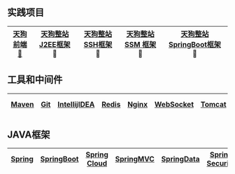 实践项目
--- 
[天狗前端 🐶](https://github.com/stevenli91748/JAVA-Architecture/blob/master/project/TDog%20FrontEnd/README)| [天狗整站 J2EE框架](https://github.com/stevenli91748/JAVA-Architecture/blob/master/project/TDog%20J2EE%20Project/README) 🐶 |[天狗整站 SSH框架](https://github.com/stevenli91748/JAVA-Architecture/blob/master/project/TDog%20SSH%20Project/README) 🐶| [天狗整站 SSM 框架](https://github.com/stevenli91748/JAVA-Architecture/blob/master/project/TDog%20SSM%20Project/README)🐶 | [天狗整站 SpringBoot框架](https://github.com/stevenli91748/JAVA-Architecture/blob/master/project/TDog%20SpringBoot%20Project/README) 🐶|
------------ | -------------|----------- |---------- | -----------------|


工具和中间件  
---  
[Maven](https://github.com/stevenli91748/JAVA-Architecture/blob/master/Tools%20and%20Middleware/Maven/README)|[Git](https://github.com/stevenli91748/JAVA-Architecture/blob/master/Tools%20and%20Middleware/Git/README)|[IntellijIDEA](https://github.com/stevenli91748/JAVA-Architecture/blob/master/Tools%20and%20Middleware/IntellijIDEA/README)|[Redis](https://github.com/stevenli91748/JAVA-Architecture/blob/master/Tools%20and%20Middleware/Redis/README)|[Nginx](https://github.com/stevenli91748/JAVA-Architecture/blob/master/Tools%20and%20Middleware/Nginx/README)|[WebSocket](https://github.com/stevenli91748/JAVA-Architecture/blob/master/Tools%20and%20Middleware/WebSocket/README)|[Tomcat](https://github.com/stevenli91748/JAVA-Architecture/blob/master/Tools%20and%20Middleware/Tomcat/README)|[QRCode](https://github.com/stevenli91748/JAVA-Architecture/blob/master/Tools%20and%20Middleware/QRCode/README)|[Search Engineer](https://github.com/stevenli91748/JAVA-Architecture/blob/master/Tools%20and%20Middleware/Search%20Engineer/README)|[Quartz](https://github.com/stevenli91748/JAVA-Architecture/blob/master/Tools%20and%20Middleware/Quartz/README)|[Shiro](https://github.com/stevenli91748/JAVA-Architecture/blob/master/Tools%20and%20Middleware/Shiro/README)|  
-----|---|-------|-----|-----|-----|----|------|-----|-----|------|


JAVA框架   
---
[Spring](https://github.com/stevenli91748/JAVA-Architecture/blob/master/JAVA%20Framework/Spring/README)|[SpringBoot](https://github.com/stevenli91748/JAVA-Architecture/blob/master/JAVA%20Framework/SpringBoot/README)|[Spring Cloud](https://github.com/stevenli91748/JAVA-Architecture/blob/master/JAVA%20Framework/Spring%20Cloud/README)|[SpringMVC](https://github.com/stevenli91748/JAVA-Architecture/tree/master/JAVA%20Framework/SpringMVC)|[SpringData](https://github.com/stevenli91748/JAVA-Architecture/tree/master/JAVA%20Framework/SpringData)|[Spring Security](https://github.com/stevenli91748/JAVA-Architecture/tree/master/JAVA%20Framework/Spring%20Security)|[Mybatis](https://github.com/stevenli91748/JAVA-Architecture/tree/master/JAVA%20Framework/Mybatis)|[SSH](https://github.com/stevenli91748/JAVA-Architecture/tree/master/JAVA%20Framework/SSH)|[SSM](https://github.com/stevenli91748/JAVA-Architecture/tree/master/JAVA%20Framework/SSM)|
---|---|---|---|---|---|---|------|----|
